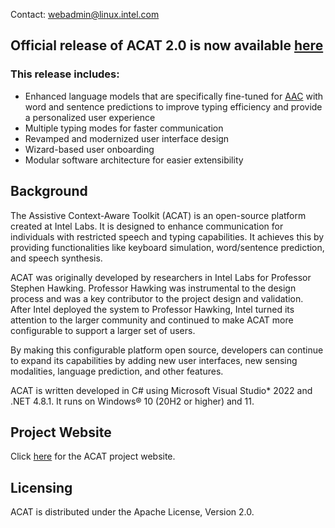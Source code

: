 Contact: webadmin@linux.intel.com
## Official release of ACAT 2.0 is now available [here](https://github.com/intel/acat/releases)
### This release includes:
- Enhanced language models that are specifically fine-tuned for [AAC](https://en.wikipedia.org/wiki/Augmentative_and_alternative_communication) with word and sentence predictions to improve typing efficiency and provide a personalized user experience
- Multiple typing modes for faster communication
- Revamped and modernized user interface design
- Wizard-based user onboarding
- Modular software architecture for easier extensibility

## Background
The Assistive Context-Aware Toolkit (ACAT) is an open-source platform created at Intel Labs. It is designed to enhance communication for individuals with restricted speech and typing capabilities. It achieves this by providing functionalities like keyboard simulation, word/sentence prediction, and speech synthesis.

ACAT was originally developed by researchers in Intel Labs for Professor Stephen Hawking. Professor Hawking was instrumental to the design process and was a key contributor to the project design and validation. After Intel deployed the system to Professor Hawking, Intel turned its attention to the larger community and continued to make ACAT more configurable to support a larger set of users.

By making this configurable platform open source, developers can continue to expand its capabilities by adding new user interfaces, new sensing modalities, language prediction, and other features. 

ACAT is written developed in C# using Microsoft Visual Studio* 2022 and .NET 4.8.1. It runs on Windows® 10 (20H2 or higher) and 11.

## Project Website
Click [here](https://www.intel.com/content/www/us/en/developer/tools/open/acat/overview.html) for the ACAT project website.

## Licensing
ACAT is distributed under the Apache License, Version 2.0.  

